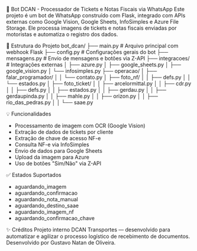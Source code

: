 🤖 Bot DCAN - Processador de Tickets e Notas Fiscais via WhatsApp
Este projeto é um bot de WhatsApp construído com Flask, integrado com APIs externas como Google Vision, Google Sheets, InfoSimples e Azure File Storage.
Ele processa imagens de tickets e notas fiscais enviadas por motoristas e automatiza o registro dos dados.

📁 Estrutura do Projeto
bot_dcan/
├── main.py                     # Arquivo principal com webhook Flask
├── config.py                   # Configurações gerais do bot
├── mensagens.py                # Envio de mensagens e botões via Z-API
├── integracoes/                # Integrações externas
│   ├── azure.py
│   ├── google_sheets.py
│   ├── google_vision.py
│   └── infosimples.py
├── operacao/
│   ├── falar_programador/
│   │   └── contato.py
│   ├── foto_nf/
│   │   ├── defs.py
│   │   └── estados.py
│   ├── foto_ticket/
│   │   ├── arcelormittal.py
│   │   ├── cdr.py
│   │   ├── defs.py
│   │   ├── estados.py
│   │   ├── gerdau.py
│   │   ├── gerdaupinda.py
│   │   ├── mahle.py
│   │   ├── orizon.py
│   │   ├── rio_das_pedras.py
│   │   └── saae.py

💡 Funcionalidades
- Processamento de imagem com OCR (Google Vision)
- Extração de dados de tickets por cliente
- Extração de chave de acesso NF-e
- Consulta NF-e via InfoSimples
- Envio de dados para Google Sheets
- Upload da imagem para Azure
- Uso de botões "Sim/Não" via Z-API

✅ Estados Suportados
- aguardando_imagem
- aguardando_confirmacao
- aguardando_nota_manual
- aguardando_destino_saae
- aguardando_imagem_nf
- aguardando_confirmacao_chave

✨ Créditos
Projeto interno DCAN Transportes — desenvolvido para automatizar e agilizar o processo logístico de recebimento de documentos.
Desenvolvido por Gustavo Natan de Oliveira.
